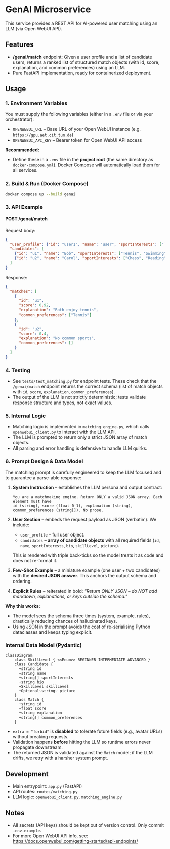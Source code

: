 # GenAI Microservice

This service provides a REST API for AI-powered user matching using an LLM (via Open WebUI API).

## Features
- **/genai/match** endpoint: Given a user profile and a list of candidate users, returns a ranked list of structured match objects (with id, score, explanation, and common preferences) using an LLM.
- Pure FastAPI implementation, ready for containerized deployment.

## Usage

### 1. Environment Variables
You must supply the following variables (either in a `.env` file or via your orchestrator):

- `OPENWEBUI_URL` – Base URL of your Open WebUI instance (e.g. `https://gpu.aet.cit.tum.de`)
- `OPENWEBUI_API_KEY` – Bearer token for Open WebUI API access


**Recommended:**
- Define these in a `.env` file in the **project root** (the same directory as `docker-compose.yml`). Docker Compose will automatically load them for all services.


### 2. Build & Run (Docker Compose)

```sh
docker compose up --build genai
```

### 3. API Example

#### POST /genai/match
Request body:
```json
{
  "user_profile": {"id": "user1", "name": "user", "sportInterests": ["Tennis", "Swimming"], "bio": "I love tennis and swimming", "skillLevel": "Beginner"},
  "candidates": [
    {"id": "u1", "name": "Bob", "sportInterests": ["Tennis", "Swimming"], "bio": "I love tennis and swimming", "skillLevel": "Beginner"},
    {"id": "u2", "name": "Carol", "sportInterests": ["Chess", "Reading"], "bio": "I love chess and reading", "skillLevel": "Beginner"}
  ]
}
```
Response:
```json
{
  "matches": [
    {
      "id": "u1",
      "score": 0.92,
      "explanation": "Both enjoy tennis",
      "common_preferences": ["Tennis"]
    },
    {
      "id": "u2",
      "score": 0.4,
      "explanation": "No common sports",
      "common_preferences": []
    }
  ]
}
```

### 4. Testing
- See `tests/test_matching.py` for endpoint tests. These check that the `/genai/match` endpoint returns the correct schema (list of match objects with `id`, `score`, `explanation`, `common_preferences`).
- The output of the LLM is not strictly deterministic; tests validate response structure and types, not exact values.

### 5. Internal Logic
- Matching logic is implemented in `matching_engine.py`, which calls `openwebui_client.py` to interact with the LLM API.
- The LLM is prompted to return only a strict JSON array of match objects.
- All parsing and error handling is defensive to handle LLM quirks.

### 6. Prompt Design & Data Model

The matching prompt is carefully engineered to keep the LLM focused and to guarantee a parse-able response:

1. **System Instruction** – establishes the LLM persona and output contract:
   ```text
   You are a matchmaking engine. Return ONLY a valid JSON array. Each element must have
   id (string), score (float 0-1), explanation (string), common_preferences (string[]). No prose.
   ```
2. **User Section** – embeds the request payload as JSON (verbatim). We include:
   - `user_profile` – full user object.
   - `candidates` – **array of candidate objects** with all required fields (`id`, `name`, `sportInterests`, `bio`, `skillLevel`, `picture`).

   This is rendered with triple back-ticks so the model treats it as code and does not re-format it.

3. **Few-Shot Example** – a miniature example (one user + two candidates) with the **desired JSON answer**. This anchors the output schema and ordering.

4. **Explicit Rules** – reiterated in bold: *"Return ONLY JSON – do NOT add markdown, explanations, or keys outside the schema."*

**Why this works:**
- The model sees the schema three times (system, example, rules), drastically reducing chances of hallucinated keys.
- Using JSON in the prompt avoids the cost of re-serialising Python dataclasses and keeps typing explicit.

### Internal Data Model (Pydantic)

```mermaid
classDiagram
    class SkillLevel { <<Enum>> BEGINNER INTERMEDIATE ADVANCED }
    class Candidate {
      +string id
      +string name
      +string[] sportInterests
      +string bio
      +SkillLevel skillLevel
      +Optional~string~ picture
    }
    class Match {
      +string id
      +float score
      +string explanation
      +string[] common_preferences
    }
```

- `extra = "forbid"` is **disabled** to tolerate future fields (e.g., avatar URLs) without breaking requests.
- Validation happens **before** hitting the LLM so runtime errors never propagate downstream.
- The returned JSON is validated against the `Match` model; if the LLM drifts, we retry with a harsher system prompt.


## Development
- Main entrypoint: `app.py` (FastAPI)
- API routes: `routes/matching.py`
- LLM logic: `openwebui_client.py`, `matching_engine.py`

## Notes
- All secrets (API keys) should be kept out of version control. Only commit `.env.example`.
- For more Open WebUI API info, see: https://docs.openwebui.com/getting-started/api-endpoints/
